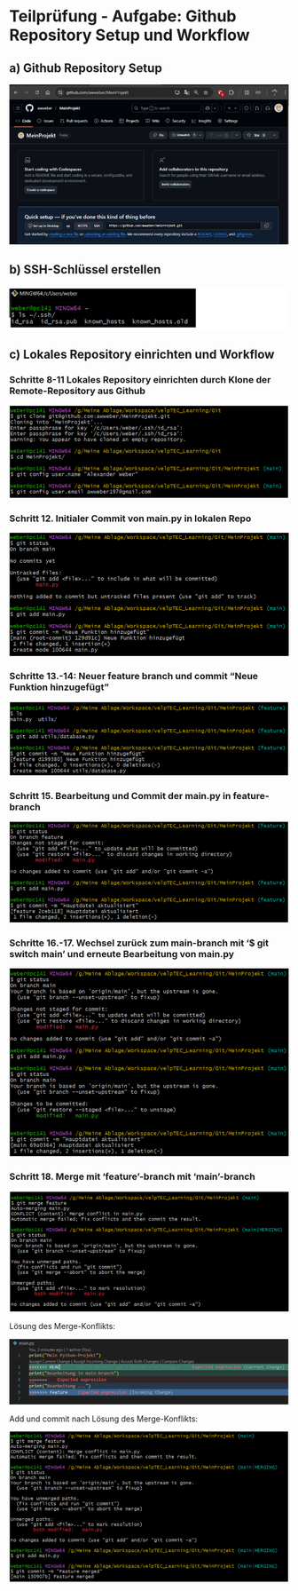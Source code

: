 # Teilprüfung - Aufgabe: Github Repository Setup und Workflow

## a) Github Repository Setup

![Alt-Text](/screenshots/github_setup.PNG)

## b) SSH-Schlüssel erstellen

![Alt-Text](/screenshots/ssh_check.PNG)

## c) Lokales Repository einrichten und Workflow

### Schritte 8-11 Lokales Repository einrichten durch Klone der Remote-Repository aus Github

![Alt-Text](/screenshots/lokale_repo_konfigurieren.PNG)

### Schritt 12. Initialer Commit von main.py in lokalen Repo

![Alt-Text](/screenshots/initialer_commit.PNG)

### Schritte 13.-14: Neuer feature branch und commit “Neue Funktion hinzugefügt”

![Alt-Text](/screenshots/neuer_feature_branch_commit.PNG)

### Schritt 15.  Bearbeitung und Commit der main.py in feature-branch

![Alt-Text](/screenshots/feature_edit_commit.PNG)

### Schritte 16.-17. Wechsel zurück zum main-branch mit ‘$ git switch main’ und erneute Bearbeitung von main.py

![Alt-Text](/screenshots/main_edit_commit.PNG)

### Schritt 18. Merge mit ‘feature’-branch mit ‘main’-branch

![Alt-Text](/screenshots/merge_conflict.PNG)

Lösung des Merge-Konflikts:

![Alt-Text](/screenshots/merge_conflict_solve.PNG)

Add und commit nach Lösung des Merge-Konflikts:

![Alt-Text](/screenshots/solved_merge_commit.PNG)

